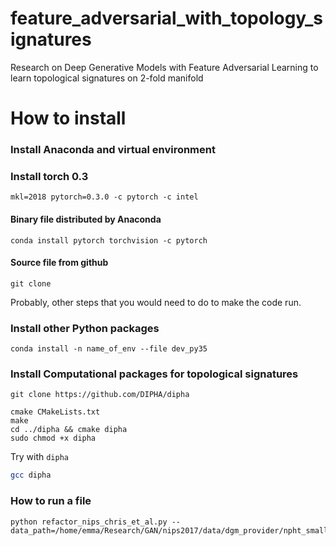 # feature_adversarial_with_topology_signatures
Research on Deep Generative Models with Feature Adversarial Learning to learn topological signatures on 2-fold manifold


# How to install

### Install Anaconda and virtual environment

### Install torch 0.3

```
mkl=2018 pytorch=0.3.0 -c pytorch -c intel
```

#### Binary file distributed by Anaconda
```
conda install pytorch torchvision -c pytorch
```
#### Source file from github

```
git clone

```

Probably, other steps that you would need to do to make the code run.

### Install other Python packages

```
conda install -n name_of_env --file dev_py35
```

### Install Computational packages for topological signatures

```
git clone https://github.com/DIPHA/dipha
```

```
cmake CMakeLists.txt
make
cd ../dipha && cmake dipha
sudo chmod +x dipha
```

Try with `dipha`

```bash
gcc dipha
```

### How to run a file
```
python refactor_nips_chris_et_al.py --data_path=/home/emma/Research/GAN/nips2017/data/dgm_provider/npht_small_train_32dirs.h5
```
